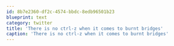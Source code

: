 ```yaml
---
id: 8b7e2360-df2c-4574-bbdc-8edb96501b23
blueprint: text
category: twitter
title: 'There is no ctrl-z when it comes to burnt bridges'
caption: 'There is no ctrl-z when it comes to burnt bridges'
---
```

